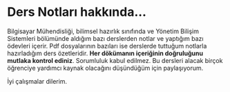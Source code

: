 # Ders Notları hakkında...

Bilgisayar Mühendisliği, bilimsel hazırlık sınıfında ve Yönetim Bilişim Sistemleri bölümünde aldığım bazı derslerden notlar ve yaptığım bazı ödevleri içerir. Pdf dosyalarının bazıları ise derslerde tuttuğum notlarla hazırladığım ders özetleridir. **Her dökümanın içeriğinin doğruluğunu mutlaka kontrol ediniz**. Sorumluluk kabul edilmez. Bu dersleri alacak birçok öğrenciye yardımcı kaynak olacağını düşündüğüm için paylaşıyorum. 

İyi çalışmalar dilerim.

